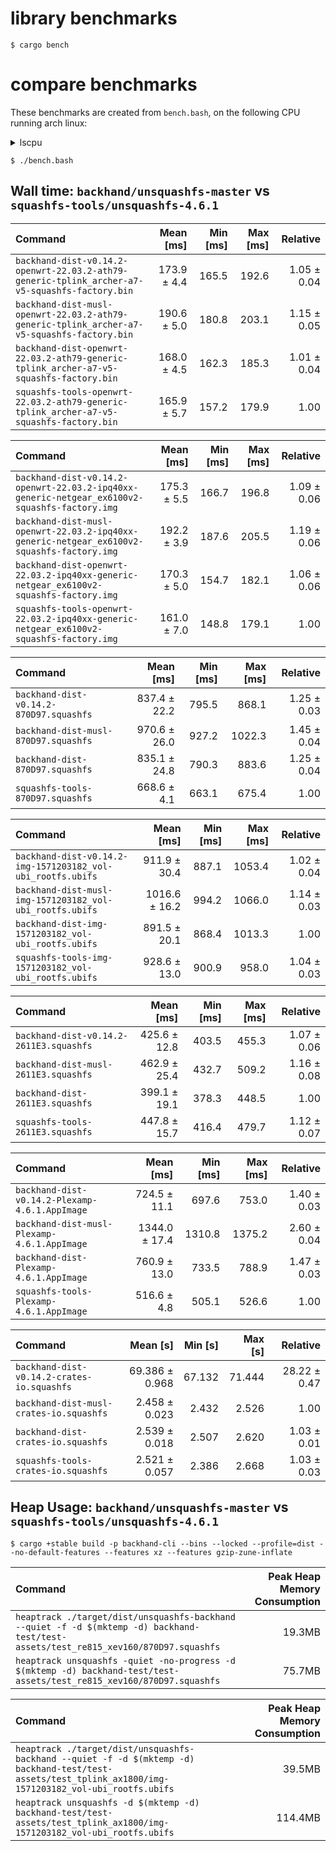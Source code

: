 # library benchmarks
```
$ cargo bench
```

# compare benchmarks

These benchmarks are created from `bench.bash`, on the following CPU running arch linux:

</details>

<details><summary>lscpu</summary>

```
$ lscpu
Architecture:            x86_64
  CPU op-mode(s):        32-bit, 64-bit
  Address sizes:         39 bits physical, 48 bits virtual
  Byte Order:            Little Endian
CPU(s):                  4
  On-line CPU(s) list:   0-3
Vendor ID:               GenuineIntel
  Model name:            Intel(R) Core(TM) i5-6300U CPU @ 2.40GHz
    CPU family:          6
    Model:               78
    Thread(s) per core:  2
    Core(s) per socket:  2
    Socket(s):           1
    Stepping:            3
    CPU(s) scaling MHz:  80%
    CPU max MHz:         3000.0000
    CPU min MHz:         400.0000
    BogoMIPS:            5001.23
```

</details>

```
$ ./bench.bash
```

## Wall time: `backhand/unsquashfs-master` vs `squashfs-tools/unsquashfs-4.6.1`
| Command | Mean [ms] | Min [ms] | Max [ms] | Relative |
|:---|---:|---:|---:|---:|
| `backhand-dist-v0.14.2-openwrt-22.03.2-ath79-generic-tplink_archer-a7-v5-squashfs-factory.bin` | 173.9 ± 4.4 | 165.5 | 192.6 | 1.05 ± 0.04 |
| `backhand-dist-musl-openwrt-22.03.2-ath79-generic-tplink_archer-a7-v5-squashfs-factory.bin` | 190.6 ± 5.0 | 180.8 | 203.1 | 1.15 ± 0.05 |
| `backhand-dist-openwrt-22.03.2-ath79-generic-tplink_archer-a7-v5-squashfs-factory.bin` | 168.0 ± 4.5 | 162.3 | 185.3 | 1.01 ± 0.04 |
| `squashfs-tools-openwrt-22.03.2-ath79-generic-tplink_archer-a7-v5-squashfs-factory.bin` | 165.9 ± 5.7 | 157.2 | 179.9 | 1.00 |

| Command | Mean [ms] | Min [ms] | Max [ms] | Relative |
|:---|---:|---:|---:|---:|
| `backhand-dist-v0.14.2-openwrt-22.03.2-ipq40xx-generic-netgear_ex6100v2-squashfs-factory.img` | 175.3 ± 5.5 | 166.7 | 196.8 | 1.09 ± 0.06 |
| `backhand-dist-musl-openwrt-22.03.2-ipq40xx-generic-netgear_ex6100v2-squashfs-factory.img` | 192.2 ± 3.9 | 187.6 | 205.5 | 1.19 ± 0.06 |
| `backhand-dist-openwrt-22.03.2-ipq40xx-generic-netgear_ex6100v2-squashfs-factory.img` | 170.3 ± 5.0 | 154.7 | 182.1 | 1.06 ± 0.06 |
| `squashfs-tools-openwrt-22.03.2-ipq40xx-generic-netgear_ex6100v2-squashfs-factory.img` | 161.0 ± 7.0 | 148.8 | 179.1 | 1.00 |

| Command | Mean [ms] | Min [ms] | Max [ms] | Relative |
|:---|---:|---:|---:|---:|
| `backhand-dist-v0.14.2-870D97.squashfs` | 837.4 ± 22.2 | 795.5 | 868.1 | 1.25 ± 0.03 |
| `backhand-dist-musl-870D97.squashfs` | 970.6 ± 26.0 | 927.2 | 1022.3 | 1.45 ± 0.04 |
| `backhand-dist-870D97.squashfs` | 835.1 ± 24.8 | 790.3 | 883.6 | 1.25 ± 0.04 |
| `squashfs-tools-870D97.squashfs` | 668.6 ± 4.1 | 663.1 | 675.4 | 1.00 |

| Command | Mean [ms] | Min [ms] | Max [ms] | Relative |
|:---|---:|---:|---:|---:|
| `backhand-dist-v0.14.2-img-1571203182_vol-ubi_rootfs.ubifs` | 911.9 ± 30.4 | 887.1 | 1053.4 | 1.02 ± 0.04 |
| `backhand-dist-musl-img-1571203182_vol-ubi_rootfs.ubifs` | 1016.6 ± 16.2 | 994.2 | 1066.0 | 1.14 ± 0.03 |
| `backhand-dist-img-1571203182_vol-ubi_rootfs.ubifs` | 891.5 ± 20.1 | 868.4 | 1013.3 | 1.00 |
| `squashfs-tools-img-1571203182_vol-ubi_rootfs.ubifs` | 928.6 ± 13.0 | 900.9 | 958.0 | 1.04 ± 0.03 |

| Command | Mean [ms] | Min [ms] | Max [ms] | Relative |
|:---|---:|---:|---:|---:|
| `backhand-dist-v0.14.2-2611E3.squashfs` | 425.6 ± 12.8 | 403.5 | 455.3 | 1.07 ± 0.06 |
| `backhand-dist-musl-2611E3.squashfs` | 462.9 ± 25.4 | 432.7 | 509.2 | 1.16 ± 0.08 |
| `backhand-dist-2611E3.squashfs` | 399.1 ± 19.1 | 378.3 | 448.5 | 1.00 |
| `squashfs-tools-2611E3.squashfs` | 447.8 ± 15.7 | 416.4 | 479.7 | 1.12 ± 0.07 |

| Command | Mean [ms] | Min [ms] | Max [ms] | Relative |
|:---|---:|---:|---:|---:|
| `backhand-dist-v0.14.2-Plexamp-4.6.1.AppImage` | 724.5 ± 11.1 | 697.6 | 753.0 | 1.40 ± 0.03 |
| `backhand-dist-musl-Plexamp-4.6.1.AppImage` | 1344.0 ± 17.4 | 1310.8 | 1375.2 | 2.60 ± 0.04 |
| `backhand-dist-Plexamp-4.6.1.AppImage` | 760.9 ± 13.0 | 733.5 | 788.9 | 1.47 ± 0.03 |
| `squashfs-tools-Plexamp-4.6.1.AppImage` | 516.6 ± 4.8 | 505.1 | 526.6 | 1.00 |

| Command | Mean [s] | Min [s] | Max [s] | Relative |
|:---|---:|---:|---:|---:|
| `backhand-dist-v0.14.2-crates-io.squashfs` | 69.386 ± 0.968 | 67.132 | 71.444 | 28.22 ± 0.47 |
| `backhand-dist-musl-crates-io.squashfs` | 2.458 ± 0.023 | 2.432 | 2.526 | 1.00 |
| `backhand-dist-crates-io.squashfs` | 2.539 ± 0.018 | 2.507 | 2.620 | 1.03 ± 0.01 |
| `squashfs-tools-crates-io.squashfs` | 2.521 ± 0.057 | 2.386 | 2.668 | 1.03 ± 0.03 |

## Heap Usage: `backhand/unsquashfs-master` vs `squashfs-tools/unsquashfs-4.6.1`
```
$ cargo +stable build -p backhand-cli --bins --locked --profile=dist --no-default-features --features xz --features gzip-zune-inflate
```

| Command | Peak Heap Memory Consumption |
| :------ | ---------------------------: |
| `heaptrack ./target/dist/unsquashfs-backhand --quiet -f -d $(mktemp -d) backhand-test/test-assets/test_re815_xev160/870D97.squashfs` | 19.3MB |
| `heaptrack unsquashfs -quiet -no-progress -d $(mktemp -d) backhand-test/test-assets/test_re815_xev160/870D97.squashfs` | 75.7MB |

| Command | Peak Heap Memory Consumption |
| :------ | ---------------------------: |
| `heaptrack ./target/dist/unsquashfs-backhand --quiet -f -d $(mktemp -d) backhand-test/test-assets/test_tplink_ax1800/img-1571203182_vol-ubi_rootfs.ubifs` | 39.5MB |
| `heaptrack unsquashfs -d $(mktemp -d) backhand-test/test-assets/test_tplink_ax1800/img-1571203182_vol-ubi_rootfs.ubifs` | 114.4MB |

